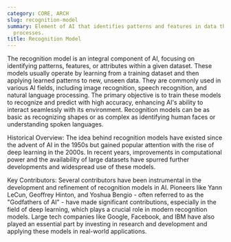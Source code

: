 ```yaml
---
category: CORE, ARCH
slug: recognition-model
summary: Element of AI that identifies patterns and features in data through learning
  processes.
title: Recognition Model
---
```


The recognition model is an integral component of AI, focusing on identifying patterns, features, or attributes within a given dataset. These models usually operate by learning from a training dataset and then applying learned patterns to new, unseen data. They are commonly used in various AI fields, including image recognition, speech recognition, and natural language processing. The primary objective is to train these models to recognize and predict with high accuracy, enhancing AI's ability to interact seamlessly with its environment. Recognition models can be as basic as recognizing shapes or as complex as identifying human faces or understanding spoken languages.

Historical Overview: The idea behind recognition models have existed since the advent of AI in the 1950s but gained popular attention with the rise of deep learning in the 2000s. In recent years, improvements in computational power and the availability of large datasets have spurred further developments and widespread use of these models.

Key Contributors: Several contributors have been instrumental in the development and refinement of recognition models in AI. Pioneers like Yann LeCun, Geoffrey Hinton, and Yoshua Bengio - often referred to as the "Godfathers of AI" - have made significant contributions, especially in the field of deep learning, which plays a crucial role in modern recognition models. Large tech companies like Google, Facebook, and IBM have also played an essential part by investing in research and development and applying these models in real-world applications.